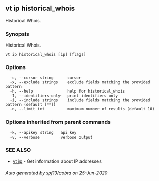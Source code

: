 ## vt ip historical_whois

Historical Whois.

### Synopsis

Historical Whois.

```
vt ip historical_whois [ip] [flags]
```

### Options

```
  -c, --cursor string      cursor
  -x, --exclude strings    exclude fields matching the provided pattern
  -h, --help               help for historical_whois
  -I, --identifiers-only   print identifiers only
  -i, --include strings    include fields matching the provided pattern (default [**])
  -n, --limit int          maximum number of results (default 10)
```

### Options inherited from parent commands

```
  -k, --apikey string   api key
  -v, --verbose         verbose output
```

### SEE ALSO

* [vt ip](vt_ip.md)	 - Get information about IP addresses

###### Auto generated by spf13/cobra on 25-Jun-2020
